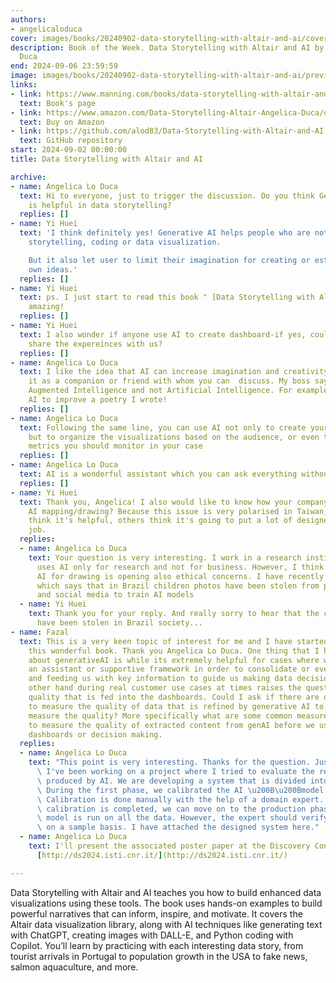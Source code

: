 ```yaml
---
authors:
- angelicaloduca
cover: images/books/20240902-data-storytelling-with-altair-and-ai/cover.jpg
description: Book of the Week. Data Storytelling with Altair and AI by Angelica Lo
  Duca
end: 2024-09-06 23:59:59
image: images/books/20240902-data-storytelling-with-altair-and-ai/preview.jpg
links:
- link: https://www.manning.com/books/data-storytelling-with-altair-and-ai
  text: Book's page
- link: https://www.amazon.com/Data-Storytelling-Altair-Angelica-Duca/dp/1633437922
  text: Buy on Amazon
- link: https://github.com/alod83/Data-Storytelling-with-Altair-and-AI
  text: GitHub repository
start: 2024-09-02 00:00:00
title: Data Storytelling with Altair and AI

archive:
- name: Angelica Lo Duca
  text: Hi to everyone, just to trigger the discussion. Do you think Generative AI
    is helpful in data storytelling?
  replies: []
- name: Yi Huei
  text: 'I think definitely yes! Generative AI helps people who are not good at Data
    storytelling, coding or data visualization.

    But it also let user to limit their imagination for creating or establishing their
    own ideas.'
  replies: []
- name: Yi Huei
  text: ps. I just start to read this book " [Data Storytelling with Altair and AI](https://datatalks.club/books/20240902-data-storytelling-with-altair-and-ai.html)"--truly
    amazing!
  replies: []
- name: Yi Huei
  text: I also wonder if anyone use AI to create dashboard-if yes, could you please
    share the expereinces with us?
  replies: []
- name: Angelica Lo Duca
  text: I like the idea that AI can increase imagination and creativity if you use
    it as a companion or friend with whom you can  discuss. My boss says that AI means
    Augmented Intelligence and not Artificial Intelligence. For example, I have used
    AI to improve a poetry I wrote!
  replies: []
- name: Angelica Lo Duca
  text: Following the same line, you can use AI not only to create your dashboard
    but to organize the visualizations based on the audience, or even to ask AI which
    metrics you should monitor in your case
  replies: []
- name: Angelica Lo Duca
  text: AI is a wonderful assistant which you can ask everything without shame
  replies: []
- name: Yi Huei
  text: Thank you, Angelica! I also would like to know how your company deals with
    AI mapping/drawing? Because this issue is very polarised in Taiwan, some people
    think it's helpful, others think it's going to put a lot of designers out of a
    job.
  replies:
  - name: Angelica Lo Duca
    text: Your question is very interesting. I work in a research institution which
      uses AI only for research and not for business. However, I think that using
      AI for drawing is opening also ethical concerns. I have recently read a post
      which says that in Brazil children photos have been stolen from private blogs
      and social media to train AI models
  - name: Yi Huei
    text: Thank you for your reply. And really sorry to hear that the children's photos
      have been stolen in Brazil society...
- name: Fazal
  text: This is a very keen topic of interest for me and I have started reviewing
    this wonderful book. Thank you Angelica Lo Duca. One thing that I have concern
    about generativeAI is while its extremely helpful for cases where we use it as
    an assistant or supportive framework in order to consolidate or even data mining
    and feeding us with key information to guide us making data decisions. On the
    other hand during real customer use cases at times raises the question of data
    quality that is fed into the dashboards. Could I ask if there are different ways
    to measure the quality of data that is refined by generative AI to continuously
    measure the quality? More specifically what are some common measures we can use
    to measure the quality of extracted content from genAI before we use it for key
    dashboards or decision making.
  replies:
  - name: Angelica Lo Duca
    text: "This point is very interesting. Thanks for the question. Just recently,\
      \ I've been working on a project where I tried to evaluate the results of analysis\
      \ produced by AI. We are developing a system that is divided into two parts.\
      \ During the first phase, we calibrated the AI \u200B\u200Bmodel with some data.\
      \ Calibration is done manually with the help of a domain expert. When model\
      \ calibration is completed, we can move on to the production phase, where the\
      \ model is run on all the data. However, the expert should verify the results\
      \ on a sample basis. I have attached the designed system here."
  - name: Angelica Lo Duca
    text: I'll present the associated poster paper at the Discovery Conference 2024
      [http://ds2024.isti.cnr.it/](http://ds2024.isti.cnr.it/)

---
```


Data Storytelling with Altair and AI teaches you how to build enhanced data visualizations using these tools. The book uses hands-on examples to build powerful narratives that can inform, inspire, and motivate. It covers the Altair data visualization library, along with AI techniques like generating text with ChatGPT, creating images with DALL-E, and Python coding with Copilot. You’ll learn by practicing with each interesting data story, from tourist arrivals in Portugal to population growth in the USA to fake news, salmon aquaculture, and more.